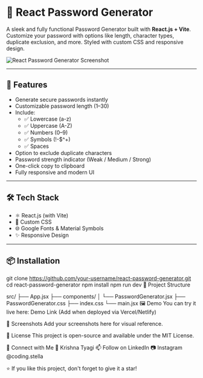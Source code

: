 # 🔐 React Password Generator

A sleek and fully functional Password Generator built with **React.js + Vite**. Customize your password with options like length, character types, duplicate exclusion, and more. Styled with custom CSS and responsive design.

![React Password Generator Screenshot](./screenshot.png)

---

## 🚀 Features

- Generate secure passwords instantly
- Customizable password length (1–30)
- Include:
  - ✅ Lowercase (a-z)
  - ✅ Uppercase (A-Z)
  - ✅ Numbers (0–9)
  - ✅ Symbols (!-$^+)
  - ✅ Spaces
- Option to exclude duplicate characters
- Password strength indicator (Weak / Medium / Strong)
- One-click copy to clipboard
- Fully responsive and modern UI

---

## 🛠 Tech Stack

- ⚛️ React.js (with Vite)
- 🎨 Custom CSS
- 🌐 Google Fonts & Material Symbols
- ✨ Responsive Design

---

## 📦 Installation

git clone https://github.com/your-username/react-password-generator.git <br/>
cd react-password-generator
npm install
npm run dev
📁 Project Structure


src/
├── App.jsx
├── components/
│   └── PasswordGenerator.jsx
├── PasswordGenerator.css
├── index.css
└── main.jsx
🖼 Demo
You can try it live here: Demo Link (Add when deployed via Vercel/Netlify)

📸 Screenshots
Add your screenshots here for visual reference.

📜 License
This project is open-source and available under the MIT License.

🤝 Connect with Me
👤 Krishna Tyagi
📫 Follow on LinkedIn
📷 Instagram @coding.stella

⭐ If you like this project, don't forget to give it a star!

